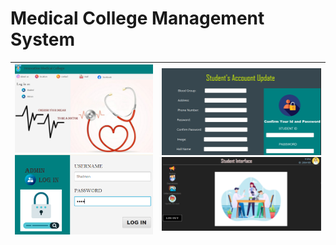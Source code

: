 # Medical College Management System



| ![Image 1](medimg/img1.png)  ![Image 2](medimg/img2.png) | ![Image7](medimg/img7.png) ![Image3](medimg/img3.png) |  
|----------------------------------------------------------|-------------------------------------------------------|


